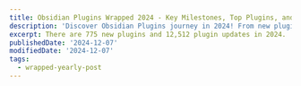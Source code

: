 ```yaml
---
title: Obsidian Plugins Wrapped 2024 - Key Milestones, Top Plugins, and Developer Highlights
description: 'Discover Obsidian Plugins journey in 2024! From new plugin releases and updates to standout developers and the most downloaded plugins, explore the milestones and community contributions that shaped the Obsidian ecosystem this year.'
excerpt: There are 775 new plugins and 12,512 plugin updates in 2024.
publishedDate: '2024-12-07'
modifiedDate: '2024-12-07'
tags:
  - wrapped-yearly-post
---
```

